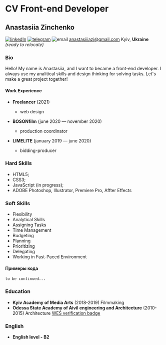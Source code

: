 # CV Front-end Developer   
## Anastasiia Zinchenko 

[![linkedIn](https://i.ibb.co/hZGmWLR/linkedin-2.png)](https://www.linkedin.com/in/anastasiia-zinchenko-4553431b9/) [![telegram](https://i.ibb.co/ctzCknC/telegram-2.png)](https://t.me/anastasiazi) ![email](https://i.ibb.co/ZgQcVPS/email-2.png) anastasiiiazi@gmail.com
Kyiv, **Ukraine** *(ready to relocate)* 

### Bio
Hello! My name is Anastasiia, and I want to became a front-end developer. I always use my analitical skills and design thinking for solving tasks. Let's make a great project together!
#### Work Experience
* **Freelancer** (2021)
  * web design

* **BOSONfilm** (june 2020 — november 2020)
  * production coordinator

* **LIMELITE** (january 2019 — june 2020)
  * bidding-producer

### Hard Skills
* HTML5;
* CSS3;
* JavaScript (in progress);
* ADOBE Photoshop, Illustrator, Premiere Pro, Affter Effects

### Soft Skills
* Flexibility
* Analytical Skills
* Assigning Tasks
* Time Management
* Budgeting
* Planning
* Prioritizing
* Delegating
* Working in Fast-Paced Environment

#### Примеры кода 
` to be continued... `
### Education 
* **Kyiv Academy of Media Arts** (2018-2019)
Filmmaking 
* **Odessa State Academy of Aivil engineering and Architecture** (2010-2015)
Architecture
[WES verification badge](https://www.youracclaim.com/badges/26f34969-055a-447d-94d7-0738f67da1c8?source=linked_in_profile)

### English 
* **English level - B2**
